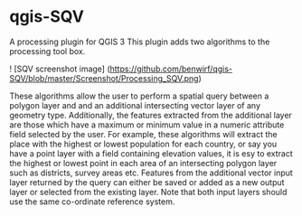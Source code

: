 # qgis-SQV
A processing plugin for QGIS 3
This plugin adds two algorithms to the processing tool box.

! [SQV screenshot image]
(https://github.com/benwirf/qgis-SQV/blob/master/Screenshot/Processing_SQV.png)

These algorithms allow the user to perform a spatial query between a polygon layer and and
an additional intersecting vector layer of any geometry type. Additionally, the features extracted
from the additional layer are those which have a maximum or minimum value in a numeric attribute field
selected by the user. For example, these algorithms will extract the place with the highest or lowest
population for each country, or say you have a point layer with a field containing elevation values,
it is esy to extract the highest or lowest point in each area of an intersecting polygon layer such
as districts, survey areas etc.
Features from the additional vector input layer returned by the query can either be saved or added as
a new output layer or selected from the existing layer.
Note that both input layers should use the same co-ordinate reference system.
